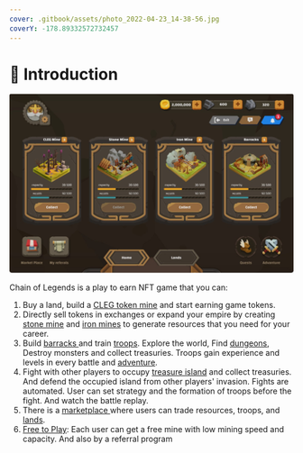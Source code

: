 ```yaml
---
cover: .gitbook/assets/photo_2022-04-23_14-38-56.jpg
coverY: -178.89332572732457
---
```


# 📃 Introduction

![](<.gitbook/assets/Screenshot 2022-04-24 213612.jpg>)

Chain of Legends is a play to earn NFT game that you can:

1. Buy a land, build a [CLEG token mine](guides/buildings.md#cleg-token-mine) and start earning game tokens.
2. Directly sell tokens in exchanges or expand your empire by creating [stone mine](guides/buildings.md#stone-mine) and [iron mines](guides/buildings.md#iron-mine) to generate resources that you need for your career.
3. Build [barracks ](guides/buildings.md#barracks)and train [troops](guides/heroes.md). Explore the world, Find [dungeons](guides/adventures.md#dungeons), Destroy monsters and collect treasuries. Troops gain experience and levels in every battle and [adventure](guides/adventures.md).
4. Fight with other players to occupy [treasure island](guides/adventures.md#treasure-island) and collect treasuries. And defend the occupied island from other players' invasion. Fights are automated. User can set strategy and the formation of troops before the fight. And watch the battle replay.
5. There is a [marketplace ](guides/marketplace.md)where users can trade resources, troops, and [lands](guides/lands.md).
6. [Free to Play](free-to-play.md): Each user can get a free mine with low mining speed and capacity. And also by a referral program

